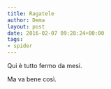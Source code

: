 ```yaml
---
title: Ragatele 
author: Dema
layout: post
date: 2016-02-07 09:28:24+00:00
tags: 
- spider
---
```

Qui è tutto fermo da mesi. 

Ma va bene così. 
